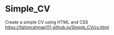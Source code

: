 # Simple_CV
Create a simple CV using HTML and CSS
https://fahimrahman111.github.io/Simple_CV/cv.html
